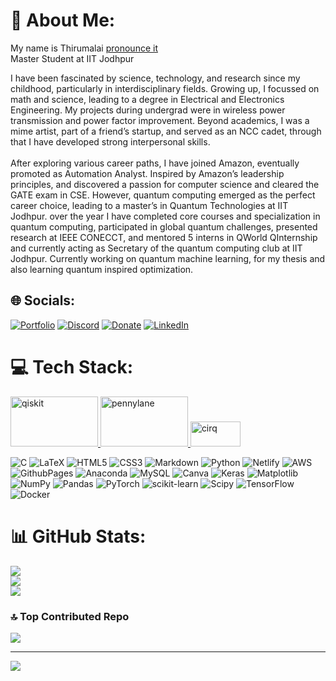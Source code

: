 # 💫 About Me:
My name is Thirumalai [pronounce it](https://www.name-coach.com/thirumalai-m)  <br>
Master Student at IIT Jodhpur <br>

I have been fascinated by science, technology, and research since my childhood, particularly in interdisciplinary fields. Growing up, I focussed on math and science, leading to a degree in Electrical and Electronics Engineering. My projects during undergrad were in wireless power transmission and power factor improvement. Beyond academics, I was a mime artist, part of a friend’s startup, and served as an NCC cadet, through that I have developed strong interpersonal skills.<br><br>
After exploring various career paths, I have joined Amazon, eventually promoted as Automation Analyst. Inspired by Amazon’s leadership principles, and discovered a passion for computer science and cleared the GATE exam in CSE. However, quantum computing emerged as the perfect career choice, leading to a master’s in Quantum Technologies at IIT Jodhpur. over the year I have completed core courses and specialization in quantum computing, participated in global quantum challenges, presented research at IEEE CONECCT, and mentored 5 interns in QWorld QInternship and currently acting as Secretary of the quantum computing club at IIT Jodhpur. Currently working on quantum machine learning, for my thesis and also learning quantum inspired optimization.

## 🌐 Socials:
[![Portfolio](https://img.shields.io/badge/Portfolio-Thiru's_Portfolio-green)](https://thirumalai-97.github.io/portfolio/) [![Discord](https://img.shields.io/badge/Discord-%237289DA.svg?logo=discord&logoColor=white)](https://discord.gg/https://discord.gg/FYXnSzSG) [![Donate](https://img.shields.io/badge/Buy_Me_A_Coffee-%FFDD00.svg?logo=buymeacoffee&logoColor=white)](https://thirumalai11049761.wixsite.com/quantum-mania) [![LinkedIn](https://img.shields.io/badge/LinkedIn-%230077B5.svg?logo=linkedin&logoColor=white)](https://linkedin.com/in/m-thirumalai)
<!-- [![Medium](https://img.shields.io/badge/Medium-12100E?logo=medium&logoColor=white)](https://medium.com/@thirumalai11049761)  -->
<!-- [![Instagram](https://img.shields.io/badge/Instagram-%23E4405F.svg?logo=Instagram&logoColor=white)](https://instagram.com/thiru_malai_m)  -->
<!-- [![Pinterest](https://img.shields.io/badge/Pinterest-%23E60023.svg?logo=Pinterest&logoColor=white)](https://pinterest.com/thirumalai11049761) 
[![Quora](https://img.shields.io/badge/Quora-%23B92B27.svg?logo=Quora&logoColor=white)](https://quora.com/profile/Thiru-Malai-121) 
[![Twitter](https://img.shields.io/badge/Twitter-%231DA1F2.svg?logo=Twitter&logoColor=white)](https://twitter.com/4a2d5b023b3f422)  -->
<!-- [![YouTube](https://img.shields.io/badge/YouTube-%23FF0000.svg?logo=YouTube&logoColor=white)](https://youtube.com/@thirumalai.m)  -->


# 💻 Tech Stack:
<p align="left"> <a href="https://qiskit.org/" target="_blank" rel="noreferrer"> <img src="https://encrypted-tbn0.gstatic.com/images?q=tbn:ANd9GcSZ-5q-sm3skVUUkXufUO8dgL7c3BMU5aWvMyBRD-M3roB-nC7EzP5rZfBjUpJijnig2WI&usqp=CAU" alt="qiskit" width="140" height="80"/> </a> <a href="https://pennylane.ai/" target="_blank" rel="noreferrer"> <img src="https://pbs.twimg.com/media/FYmCwpqWIAA_EUU.jpg:large" alt="pennylane" width="140" height="80"/> </a> <a href="https://quantumai.google/cirq" target="_blank" rel="noreferrer"> <img src="https://repository-images.githubusercontent.com/114306758/2566b800-6601-11e9-9f2d-36d3354da949" alt="cirq" width="80" height="40"/> </a>

![C](https://img.shields.io/badge/c-%2300599C.svg?style=plastic&logo=c&logoColor=white) ![LaTeX](https://img.shields.io/badge/latex-%23008080.svg?style=plastic&logo=latex&logoColor=white) ![HTML5](https://img.shields.io/badge/html5-%23E34F26.svg?style=plastic&logo=html5&logoColor=white) ![CSS3](https://img.shields.io/badge/css3-%231572B6.svg?style=plastic&logo=css3&logoColor=white) ![Markdown](https://img.shields.io/badge/markdown-%23000000.svg?style=plastic&logo=markdown&logoColor=white) ![Python](https://img.shields.io/badge/python-3670A0?style=plastic&logo=python&logoColor=ffdd54) ![Netlify](https://img.shields.io/badge/netlify-%23000000.svg?style=plastic&logo=netlify&logoColor=#00C7B7) ![AWS](https://img.shields.io/badge/AWS-%23FF9900.svg?style=plastic&logo=amazon-aws&logoColor=white) ![GithubPages](https://img.shields.io/badge/github%20pages-121013?style=plastic&logo=github&logoColor=white) ![Anaconda](https://img.shields.io/badge/Anaconda-%2344A833.svg?style=plastic&logo=anaconda&logoColor=white) ![MySQL](https://img.shields.io/badge/mysql-%2300000f.svg?style=plastic&logo=mysql&logoColor=white) ![Canva](https://img.shields.io/badge/Canva-%2300C4CC.svg?style=plastic&logo=Canva&logoColor=white) ![Keras](https://img.shields.io/badge/Keras-%23D00000.svg?style=plastic&logo=Keras&logoColor=white) ![Matplotlib](https://img.shields.io/badge/Matplotlib-%23ffffff.svg?style=plastic&logo=Matplotlib&logoColor=black) ![NumPy](https://img.shields.io/badge/numpy-%23013243.svg?style=plastic&logo=numpy&logoColor=white) ![Pandas](https://img.shields.io/badge/pandas-%23150458.svg?style=plastic&logo=pandas&logoColor=white) ![PyTorch](https://img.shields.io/badge/PyTorch-%23EE4C2C.svg?style=plastic&logo=PyTorch&logoColor=white) ![scikit-learn](https://img.shields.io/badge/scikit--learn-%23F7931E.svg?style=plastic&logo=scikit-learn&logoColor=white) ![Scipy](https://img.shields.io/badge/SciPy-%230C55A5.svg?style=plastic&logo=scipy&logoColor=%white) ![TensorFlow](https://img.shields.io/badge/TensorFlow-%23FF6F00.svg?style=plastic&logo=TensorFlow&logoColor=white) ![Docker](https://img.shields.io/badge/docker-%230db7ed.svg?style=plastic&logo=docker&logoColor=white) 
# 📊 GitHub Stats:
![](https://github-readme-stats.vercel.app/api?username=Thirumalai-97&theme=dark&hide_border=true&include_all_commits=true&count_private=true)<br/>
![](https://github-readme-streak-stats.herokuapp.com/?user=Thirumalai-97&theme=dark&hide_border=true)<br/>
![](https://github-readme-stats.vercel.app/api/top-langs/?username=Thirumalai-97&theme=dark&hide_border=true&include_all_commits=true&count_private=true&layout=compact)

<!-- ### ✍️ Random Dev Quote
![](https://quotes-github-readme.vercel.app/api?type=horizontal&theme=merko) -->

### 🔝 Top Contributed Repo
![](https://github-contributor-stats.vercel.app/api?username=Thirumalai-97&limit=5&theme=dark&combine_all_yearly_contributions=true)

<!-- ### 😂 Random Dev Meme
<img src='https://randommeme-five.vercel.app/' style="height: 400px;"/> -->

---
[![](https://visitcount.itsvg.in/api?id=Thirumalai-97&icon=2&color=6)](https://visitcount.itsvg.in)

<!-- Proudly created with GPRM ( https://gprm.itsvg.in ) -->

